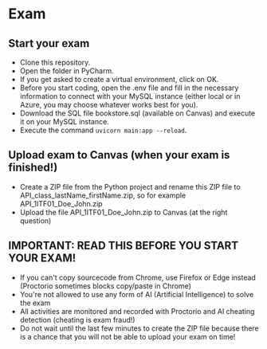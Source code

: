 # Exam

## Start your exam

- Clone this repository.
- Open the folder in PyCharm.
- If you get asked to create a virtual environment, click on OK.
- Before you start coding, open the .env file and fill in the necessary information to connect with your MySQL instance (either local or in Azure, you may choose whatever works best for you).
- Download the SQL file bookstore.sql (available on Canvas) and execute it on your MySQL instance.
- Execute the command `uvicorn main:app --reload`.

## Upload exam to Canvas (when your exam is finished!)

- Create a ZIP file from the Python project and rename this ZIP file to API_class_lastName_firstName.zip, so for example API_1ITF01_Doe_John.zip
- Upload the file API_1ITF01_Doe_John.zip to Canvas (at the right question)

## IMPORTANT: READ THIS BEFORE YOU START YOUR EXAM!

- If you can't copy sourcecode from Chrome, use Firefox or Edge instead (Proctorio sometimes blocks copy/paste in Chrome)
- You're not allowed to use any form of AI (Artificial Intelligence) to solve the exam
- All activities are monitored and recorded with Proctorio and AI cheating detection (cheating is exam fraud!)
- Do not wait until the last few minutes to create the ZIP file because there is a chance that you will not be able to upload your exam on time!
